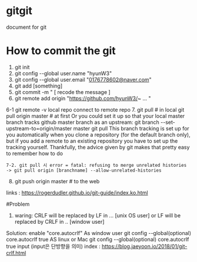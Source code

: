 # gitgit
document for git

# How to commit the git

1. git init 
2. git config --global user.name "hyunW3"
3. git config --global user.email "0176778602@naver.com"
4. git add [something]
5. git commit -m " [ recode the message ]
6. git remote add origin "https://github.com/hyunW3/~ ... "

6-1 git remote -v   local repo connect to remote repo
7. git pull # in local
  git pull origin master # at first
  Or you could set it up so that your local master branch tracks github master branch as an upstream:
  git branch --set-upstream-to=origin/master master
  git pull
  This branch tracking is set up for you automatically when you clone a repository (for the default branch only), but if you add a remote   to an existing repository you have to set up the tracking yourself. Thankfully, the advice given by git makes that pretty easy to         remember how to do
  
    7-2. git pull 시 error = fatal: refusing to merge unrelated histories
    -> git pull origin [branchname] --allow-unrelated-histories
8.  git push origin master # to the web 

links : https://rogerdudler.github.io/git-guide/index.ko.html

#Problem 
1. waring: CRLF will be replaced by LF in ... [unix OS user]
  or LF will be replaced by CRLF in ..  [window user]
  
  Solution: enable "core.autocrlf"
  As window user 
    git config --global(optional) core.autocrlf true
  AS linux or Mac
    git config --global(optional) core.autocrlf true input (input은 단방향을 의미)
index : https://blog.jaeyoon.io/2018/01/git-crlf.html
